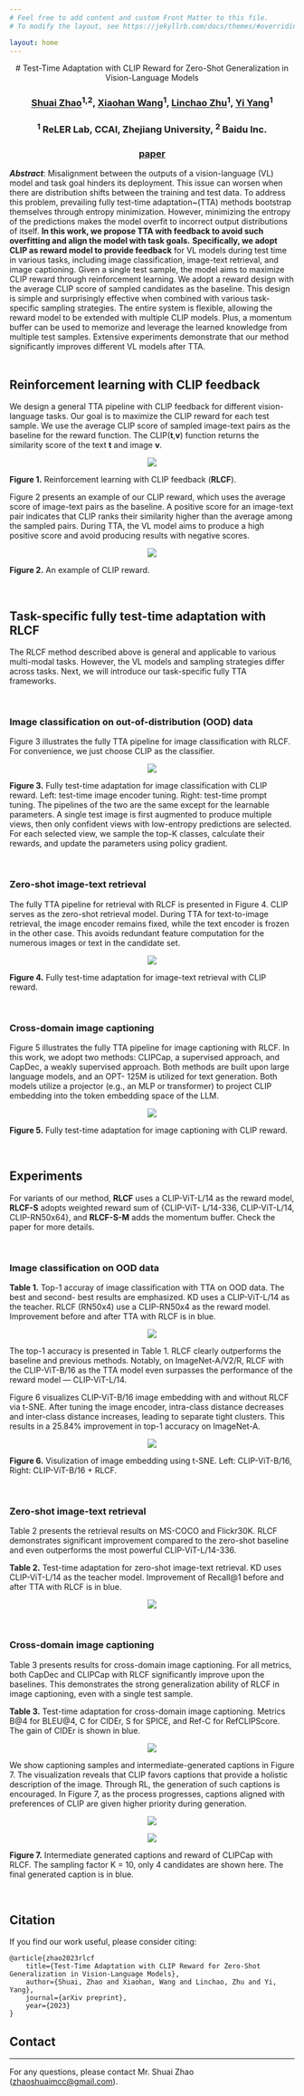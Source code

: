 ```yaml
---
# Feel free to add content and custom Front Matter to this file.
# To modify the layout, see https://jekyllrb.com/docs/themes/#overriding-theme-defaults

layout: home
---
```


<div align="center">
# Test-Time Adaptation with CLIP Reward for Zero-Shot Generalization in Vision-Language Models

### [Shuai Zhao]()<sup>1,2</sup>, [Xiaohan Wang](https://scholar.google.com/citations?user=iGA10XoAAAAJ&hl=en-US)<sup>1</sup>, [Linchao Zhu](http://ffmpbgrnn.github.io/)<sup>1</sup>, [Yi Yang](https://scholar.google.com/citations?user=RMSuNFwAAAAJ&hl=en)<sup>1</sup>
### <sup>1</sup> ReLER Lab, CCAI, Zhejiang University, <sup>2</sup> Baidu Inc.
### [<ins>paper</ins>]()
<!-- ### [<ins>paper</ins>]() &nbsp; [<ins>code</ins>](https://github.com/azshue/TPT) -->
</div>

<p><strong><em>Abstract</em></strong>: 
  Misalignment between the outputs of a vision-language (VL) model and task goal hinders its deployment. This issue can worsen when there are distribution shifts between the training and test data. To address this problem, prevailing fully test-time adaptation~(TTA) methods bootstrap themselves through entropy minimization.
  However, minimizing the entropy of the predictions makes the model overfit to incorrect output distributions of itself.
  <strong>In this work, we propose TTA with feedback to avoid such overfitting and align the model with task goals.</strong>
  <strong>Specifically, we adopt CLIP as reward model to provide feedback</strong> for VL models during test time in various tasks, including image classification, image-text retrieval, and image captioning.
  Given a single test sample, the model aims to maximize CLIP reward through reinforcement learning. We adopt a reward design with the average CLIP score of sampled
  candidates as the baseline. This design is simple and surprisingly effective when combined with various task-specific sampling strategies. The entire system is flexible, allowing the reward model to be extended with multiple CLIP models.
  Plus, a momentum buffer can be used to memorize and leverage the learned knowledge from multiple test samples. Extensive experiments demonstrate that our method significantly improves different VL models after TTA.
<br /><br /></p>


<h2 id="rlcf"><strong>Reinforcement learning with CLIP feedback</strong></h2>
<p>We design a general TTA pipeline with CLIP feedback for different vision-language tasks. Our goal is to maximize
    the CLIP reward for each test sample. We use the average CLIP score of sampled image-text pairs as the baseline for the reward function.
    The CLIP(<strong>t</strong>,<strong>v</strong>) function returns the similarity score of the text <strong>t</strong> and image <strong>v</strong>.
    </p>

<p align="center">
<img src="assets/rlcf.png" />
</p>
<p align="left">
  <strong>Figure 1.</strong> Reinforcement learning with CLIP feedback (<strong>RLCF</strong>).
</p>
<p>
Figure 2 presents an example of our CLIP reward, which uses the average score of image-text pairs as the baseline.
A positive score for an image-text pair indicates that CLIP ranks their similarity higher than the average among the sampled pairs.
During TTA, the VL model aims to produce a high positive score and avoid producing results with negative scores. 
</p>

<p align="center">
  <img src="assets/clip-reward.png" />
  </p>
  <p align="left">
    <strong>Figure 2.</strong> An example of CLIP reward.
  </p>
<p><br /></p>
  
<h2 id="task-specific"><strong>Task-specific fully test-time adaptation with RLCF</strong></h2>
The RLCF method described above is general and applicable to various multi-modal tasks.
However, the VL models and sampling strategies differ across tasks.
Next, we will introduce our task-specific fully TTA frameworks.

<p><br /></p>
<h3 id="classification"><strong>Image classification on out-of-distribution (OOD) data</strong></h3>
Figure 3 illustrates the fully TTA pipeline for image classification with RLCF. For convenience, we just choose CLIP as the classifier.
<p align="center">
  <img src="assets/f-classification.png" />
  </p>
  <p align="left">
    <strong>Figure 3.</strong> Fully test-time adaptation for image classification with CLIP reward.
    Left: test-time image encoder tuning. Right: test-time prompt tuning.
    The pipelines of the two are the same except for the learnable parameters.
    A single test image is first augmented to produce multiple views, then only confident views with low-entropy predictions are selected.
    For each selected view, we sample the top-K classes, calculate their rewards, and update the parameters using policy gradient.
  </p>
<p><br /></p>

<h3 id="retrieval"><strong>Zero-shot image-text retrieval</strong></h3>
The fully TTA pipeline for retrieval with RLCF is presented in Figure 4. CLIP serves as the zero-shot retrieval model.
During TTA for text-to-image retrieval, the image encoder remains fixed, while the text encoder is frozen in the other case.
This avoids redundant feature computation for the numerous images or text in the candidate set. 
<p align="center">
  <img src="assets/f-retrieval.png" />
  </p>
  <p align="left">
    <strong>Figure 4.</strong> Fully test-time adaptation for image-text retrieval with CLIP reward.
  </p>
  <p><br /></p>

<h3 id="captioning"><strong>Cross-domain image captioning</strong></h3>
Figure 5 illustrates the fully TTA pipeline for image captioning with RLCF.
In this work, we adopt two methods: CLIPCap, a supervised approach, and CapDec, a weakly supervised approach.
Both methods are built upon large language models, and an OPT- 125M is utilized for text generation.
Both models utilize a projector (e.g., an MLP or transformer) to project CLIP embedding into the token embedding space of the LLM.
<p align="center">
  <img src="assets/f-caption.png" />
  </p>
  <p align="left">
    <strong>Figure 5.</strong> Fully test-time adaptation for image captioning with CLIP reward.
  </p>
<p><br /></p>


<h2 id="evaluation"><strong>Experiments</strong></h2>
For variants of our method, <strong>RLCF</strong> uses a CLIP-ViT-L/14 as the reward model,
<strong>RLCF-S</strong> adopts weighted reward sum of {CLIP-ViT- L/14-336, CLIP-ViT-L/14, CLIP-RN50x64},
and <strong>RLCF-S-M</strong> adds the momentum buffer.
Check the paper for more details.
<p><br /></p>

<h3 id="exp-classifications"><strong>Image classification on OOD data</strong></h3>

<p align="left">
  <strong>Table 1.</strong> Top-1 accuray of image classification with TTA on OOD data.
  The best and second- best results are emphasized. KD uses a CLIP-ViT-L/14 as the teacher.
  RLCF (RN50x4) use a CLIP-RN50x4 as the reward model. Improvement before and after TTA with RLCF is in blue.
</p>
<p align="center">
  <img src="assets/exp-classification.png" />
</p>
The top-1 accuracy is presented in Table 1. RLCF clearly outperforms the baseline and previous methods.
Notably, on ImageNet-A/V2/R, RLCF with the CLIP-ViT-B/16 as the TTA model even surpasses the performance of the reward model — CLIP-ViT-L/14.

Figure 6 visualizes CLIP-ViT-B/16 image embedding with and without RLCF via t-SNE. 
After tuning the image encoder, intra-class distance decreases and inter-class distance increases, leading to separate tight clusters.
This results in a 25.84% improvement in top-1 accuracy on ImageNet-A.
<p align="center">
  <img src="assets/exp-embed.png" />
</p>
<p align="left">
  <strong>Figure 6.</strong> Visulization of image embedding using t-SNE. Left: CLIP-ViT-B/16, Right: CLIP-ViT-B/16 + RLCF.
</p>
<p><br /></p>


<h3 id="exp-retrieval"><strong>Zero-shot image-text retrieval</strong></h3>
Table 2 presents the retrieval results on MS-COCO and Flickr30K.
RLCF demonstrates significant improvement compared to the zero-shot baseline and even outperforms the most powerful CLIP-ViT-L/14-336.
<p align="left">
  <strong>Table 2.</strong> Test-time adaptation for zero-shot image-text retrieval.
  KD uses CLIP-ViT-L/14 as the teacher model. Improvement of Recall@1 before and after TTA with RLCF is in blue.
</p>
<p align="center">
  <img src="assets/exp-retrieval.png" />
</p>
<p><br /></p>

<h3 id="exp-caption"><strong>Cross-domain image captioning</strong></h3>
Table 3 presents results for cross-domain image captioning.
For all metrics, both CapDec and CLIPCap with RLCF significantly improve upon the baselines.
This demonstrates the strong generalization ability of RLCF in image captioning, even with a single test sample.
<p align="left">
  <strong>Table 3.</strong> Test-time adaptation for cross-domain image captioning.
  Metrics B@4 for BLEU@4, C for CIDEr, S for SPICE, and Ref-C for RefCLIPScore.
  The gain of CIDEr is shown in blue.
</p>
<p align="center">
  <img src="assets/exp-caption.png" />
</p>
We show captioning samples and intermediate-generated captions in Figure 7.
The visualization reveals that CLIP favors captions that provide a holistic description of the image.
Through RL, the generation of such captions is encouraged.
In Figure 7, as the process progresses, captions aligned with preferences of CLIP are given higher priority during generation.

<p align="center">
    <img src="assets/exp-cap-vis-0.png" />
  </p>
  <p align="center">
    <img src="assets/exp-cap-vis-1.png" />
  </p>
  <strong>Figure 7.</strong> Intermediate generated captions and reward of CLIPCap with RLCF.
  The sampling factor K = 10, only 4 candidates are shown here. The final generated caption is in blue.
<p><br /></p>

<h2 id="citation">Citation</h2>
<p>If you find our work useful, please consider citing:</p>
<div class="language-plaintext highlighter-rouge"><div class="highlight"><pre class="highlight"><code>@article{zhao2023rlcf
    title={Test-Time Adaptation with CLIP Reward for Zero-Shot Generalization in Vision-Language Models},
    author={Shuai, Zhao and Xiaohan, Wang and Linchao, Zhu and Yi, Yang},
    journal={arXiv preprint},
    year={2023}
}
</code></pre></div></div>

<!-- <h2 id="contact">Contact</h2>
<p>For any questions, please contact Mr. Shuai Zhao (zhaoshuaimcc@gmail.com).</p> -->

## Contact
---
For any questions, please contact Mr. Shuai Zhao (zhaoshuaimcc@gmail.com).

